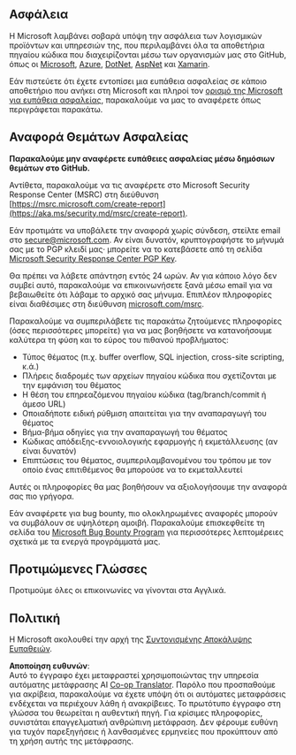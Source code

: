<!--
CO_OP_TRANSLATOR_METADATA:
{
  "original_hash": "57f14126c1c6add76b3aef3844dfe4e3",
  "translation_date": "2025-07-13T15:05:32+00:00",
  "source_file": "SECURITY.md",
  "language_code": "el"
}
-->
## Ασφάλεια

Η Microsoft λαμβάνει σοβαρά υπόψη την ασφάλεια των λογισμικών προϊόντων και υπηρεσιών της, που περιλαμβάνει όλα τα αποθετήρια πηγαίου κώδικα που διαχειρίζονται μέσω των οργανισμών μας στο GitHub, όπως οι [Microsoft](https://github.com/Microsoft), [Azure](https://github.com/Azure), [DotNet](https://github.com/dotnet), [AspNet](https://github.com/aspnet) και [Xamarin](https://github.com/xamarin).

Εάν πιστεύετε ότι έχετε εντοπίσει μια ευπάθεια ασφαλείας σε κάποιο αποθετήριο που ανήκει στη Microsoft και πληροί τον [ορισμό της Microsoft για ευπάθεια ασφαλείας](https://aka.ms/security.md/definition), παρακαλούμε να μας το αναφέρετε όπως περιγράφεται παρακάτω.

## Αναφορά Θεμάτων Ασφαλείας

**Παρακαλούμε μην αναφέρετε ευπάθειες ασφαλείας μέσω δημόσιων θεμάτων στο GitHub.**

Αντίθετα, παρακαλούμε να τις αναφέρετε στο Microsoft Security Response Center (MSRC) στη διεύθυνση [https://msrc.microsoft.com/create-report](https://aka.ms/security.md/msrc/create-report).

Εάν προτιμάτε να υποβάλετε την αναφορά χωρίς σύνδεση, στείλτε email στο [secure@microsoft.com](mailto:secure@microsoft.com). Αν είναι δυνατόν, κρυπτογραφήστε το μήνυμά σας με το PGP κλειδί μας· μπορείτε να το κατεβάσετε από τη σελίδα [Microsoft Security Response Center PGP Key](https://aka.ms/security.md/msrc/pgp).

Θα πρέπει να λάβετε απάντηση εντός 24 ωρών. Αν για κάποιο λόγο δεν συμβεί αυτό, παρακαλούμε να επικοινωνήσετε ξανά μέσω email για να βεβαιωθείτε ότι λάβαμε το αρχικό σας μήνυμα. Επιπλέον πληροφορίες είναι διαθέσιμες στη διεύθυνση [microsoft.com/msrc](https://www.microsoft.com/msrc).

Παρακαλούμε να συμπεριλάβετε τις παρακάτω ζητούμενες πληροφορίες (όσες περισσότερες μπορείτε) για να μας βοηθήσετε να κατανοήσουμε καλύτερα τη φύση και το εύρος του πιθανού προβλήματος:

  * Τύπος θέματος (π.χ. buffer overflow, SQL injection, cross-site scripting, κ.ά.)
  * Πλήρεις διαδρομές των αρχείων πηγαίου κώδικα που σχετίζονται με την εμφάνιση του θέματος
  * Η θέση του επηρεαζόμενου πηγαίου κώδικα (tag/branch/commit ή άμεσο URL)
  * Οποιαδήποτε ειδική ρύθμιση απαιτείται για την αναπαραγωγή του θέματος
  * Βήμα-βήμα οδηγίες για την αναπαραγωγή του θέματος
  * Κώδικας απόδειξης-εννοιολογικής εφαρμογής ή εκμετάλλευσης (αν είναι δυνατόν)
  * Επιπτώσεις του θέματος, συμπεριλαμβανομένου του τρόπου με τον οποίο ένας επιτιθέμενος θα μπορούσε να το εκμεταλλευτεί

Αυτές οι πληροφορίες θα μας βοηθήσουν να αξιολογήσουμε την αναφορά σας πιο γρήγορα.

Εάν αναφέρετε για bug bounty, πιο ολοκληρωμένες αναφορές μπορούν να συμβάλουν σε υψηλότερη αμοιβή. Παρακαλούμε επισκεφθείτε τη σελίδα του [Microsoft Bug Bounty Program](https://aka.ms/security.md/msrc/bounty) για περισσότερες λεπτομέρειες σχετικά με τα ενεργά προγράμματά μας.

## Προτιμώμενες Γλώσσες

Προτιμούμε όλες οι επικοινωνίες να γίνονται στα Αγγλικά.

## Πολιτική

Η Microsoft ακολουθεί την αρχή της [Συντονισμένης Αποκάλυψης Ευπαθειών](https://aka.ms/security.md/cvd).

**Αποποίηση ευθυνών**:  
Αυτό το έγγραφο έχει μεταφραστεί χρησιμοποιώντας την υπηρεσία αυτόματης μετάφρασης AI [Co-op Translator](https://github.com/Azure/co-op-translator). Παρόλο που προσπαθούμε για ακρίβεια, παρακαλούμε να έχετε υπόψη ότι οι αυτόματες μεταφράσεις ενδέχεται να περιέχουν λάθη ή ανακρίβειες. Το πρωτότυπο έγγραφο στη γλώσσα του θεωρείται η αυθεντική πηγή. Για κρίσιμες πληροφορίες, συνιστάται επαγγελματική ανθρώπινη μετάφραση. Δεν φέρουμε ευθύνη για τυχόν παρεξηγήσεις ή λανθασμένες ερμηνείες που προκύπτουν από τη χρήση αυτής της μετάφρασης.
